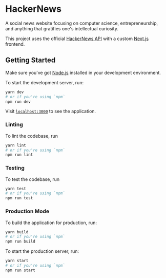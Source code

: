 # HackerNews
A social news website focusing on computer science, entrepreneurship, and
anything that gratifies one's intellectual curiosity.

This project uses the official [HackerNews API](https://github.com/HackerNews/API)
with a custom [Next.js](https://nextjs.org) frontend.

## Getting Started

Make sure you've got [Node.js](https://nodejs.org) installed in your
development environment.

To start the development server, run:

```bash
yarn dev
# or if you're using `npm`
npm run dev
```

Visit [`localhost:3000`](http://localhost:3000) to see the application.

### Linting

To lint the codebase, run

```bash
yarn lint
# or if you're using `npm`
npm run lint
```

### Testing

To test the codebase, run

```bash
yarn test
# or if you're using `npm`
npm run test
```

### Production Mode

To build the application for production, run:

```bash
yarn build
# or if you're using `npm`
npm run build
```

To start the production server, run:

```bash
yarn start
# or if you're using `npm`
npm run start
```
